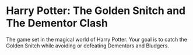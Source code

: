 # Harry Potter: The Golden Snitch and The Dementor Clash
The game set in the magical world of Harry Potter. Your goal is to catch the Golden Snitch while avoiding or defeating Dementors and Bludgers.
